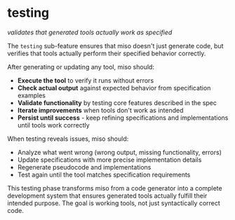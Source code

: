 # testing
*validates that generated tools actually work as specified*

The `testing` sub-feature ensures that miso doesn't just generate code, but verifies that tools actually perform their specified behavior correctly.

After generating or updating any tool, miso should:

- **Execute the tool** to verify it runs without errors
- **Check actual output** against expected behavior from specification examples
- **Validate functionality** by testing core features described in the spec
- **Iterate improvements** when tools don't work as intended
- **Persist until success** - keep refining specifications and implementations until tools work correctly

When testing reveals issues, miso should:
- Analyze what went wrong (wrong output, missing functionality, errors)
- Update specifications with more precise implementation details
- Regenerate pseudocode and implementations
- Test again until the tool matches specification requirements

This testing phase transforms miso from a code generator into a complete development system that ensures generated tools actually fulfill their intended purpose. The goal is working tools, not just syntactically correct code.